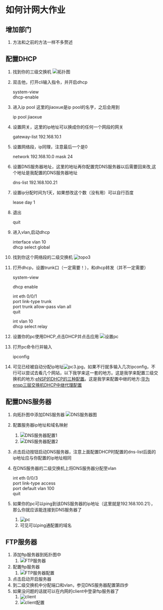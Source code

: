 
# 如何计网大作业

## 增加部门
1. 方法和之前的方法一样不多赘述

## 配置DHCP
1. 找到你的三级交换机  ![拓扑图](topo2.jpg)

2. 双击他，打开cli输入指令，并开启dhcp

    system-view  
    dhcp-enable

3. 进入ip pool 这里的jiaoxue是ip pool的名字，之后会用到

    ip pool jiaoxue

4. 设置网关，这里的ip地址可以换成你的任何一个网段的网关

    gateway-list 192.168.10.1

5. 设置网络段，ip同理，注意最后一个是0

    network 192.168.10.0 mask 24

6. 设置DNS服务器地址，这里的地址再你配置完DNS服务器以后需要回来改,这个地址是我配置的DNS服务器地址

    dns-list 192.168.100.21

7. 设置ip分配时间为1天，如果想改这个数（没有用）可以自行百度

    lease day 1

8. 退出

    quit

9. 进入vlan,启动dhcp

    interface vlan 10  
    dhcp select global
    

10.  找到你这个网络段的二级交换机 ![topo3](/topo3.jpg)
11. 打开dhcp，设置trunk口（一定需要！），和dhcp转发（并不一定需要）

    system-view  

    dhcp enable
 
    int eth 0/0/1   
    port link-type trunk  
    port trunk allow-pass vlan all  
    quit

    int vlan 10  
    dhcp select relay  

12. 设置你的pc使用DHCP,点击DHCP并点击应用 ![设置pc](pc2.jpg)
13. 打开pc命令行并输入

    ipconfig

14. 可见已经被自动分配ip地址![pc3.jpg](pc3.jpg)，如果不行就多输入几次ipconfig，不行可以尝试去看几个网站，以下我学来这一套的地方。这是我学来配置三级交换机的地方:[eNSP的DHCP的三种配置](https://www.bilibili.com/read/cv14351927)。这是我学来配置中继的地方:[华为ensp三层交换机DHCP中继代理配置](https://blog.csdn.net/weixin_44657888/article/details/119644572)


## 配置DNS服务器
1. 向拓扑图中添加DNS服务器 ![DNS服务器图](topo4.jpg)
2. 配置服务器ip地址和域名映射
   1. ![DNS服务器配置1](DNS1.jpg)
   2. ![DNS服务器配置2](DNS2.jpg)
3. 点击启动按钮启动DNS服务器，注意上面配置DHCP时配置的dns-list后面的ip地址应与你配置的ip地址相同
4. 在DNS服务器的二级交换机上将DNS服务器分配至vlan

    int eth 0/0/3    
    port link-type access  
    port default vlan 100  
    quit  

5. 如果你的pc可以ping到该DNS服务器的ip地址（这里就是192.168.100.21），那么你就应该能连接到DNS服务器了
   1. ![pc](/pc4.jpg)
   2. 可见可以ping通配置的域名

## FTP服务器
1. 添加ftp服务器到拓扑图中
   1. ![FTP服务器](topo5.jpg)
2. 配置ftp服务器
   1. ![FTP服务器配置](ftp1.jpg)
3. 点击启动开启服务器
4. 到二级交换机中分配端口和vlan，参见DNS服务器配置第四步
5. 如果没问题的话就可以在内网的client中登录ftp服务器了
   1. ![client](client1.jpg)
   2. ![client配置](client2.jpg)
    

    

    
    

    